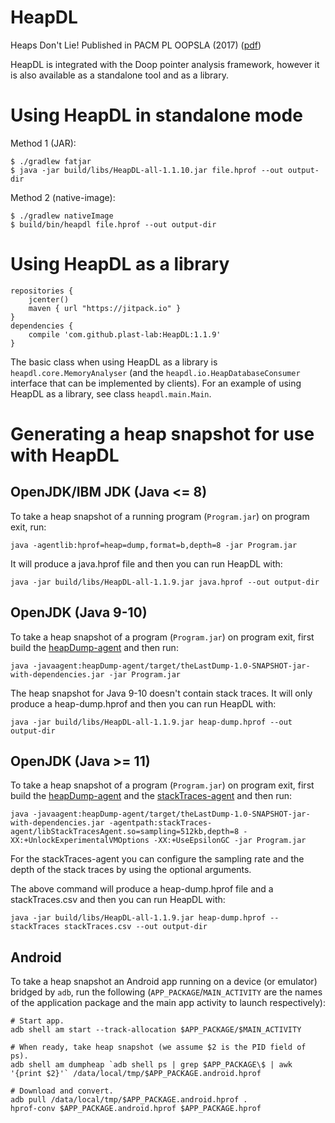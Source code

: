 # HeapDL
Heaps Don't Lie!  Published in PACM PL OOPSLA (2017) ([pdf](https://arxiv.org/abs/1905.02088))

HeapDL is integrated with the Doop pointer analysis framework, however
it is also available as a standalone tool and as a library.

# Using HeapDL in standalone mode

Method 1 (JAR):

```
$ ./gradlew fatjar
$ java -jar build/libs/HeapDL-all-1.1.10.jar file.hprof --out output-dir
```

Method 2 (native-image):

```
$ ./gradlew nativeImage
$ build/bin/heapdl file.hprof --out output-dir
```

# Using HeapDL as a library

````
repositories {
    jcenter()
    maven { url "https://jitpack.io" }
}
dependencies {
    compile 'com.github.plast-lab:HeapDL:1.1.9'
}
````

The basic class when using HeapDL as a library is
`heapdl.core.MemoryAnalyser` (and the `heapdl.io.HeapDatabaseConsumer`
interface that can be implemented by clients). For an example of using
HeapDL as a library, see class `heapdl.main.Main`.

# Generating a heap snapshot for use with HeapDL

## OpenJDK/IBM JDK (Java <= 8)

To take a heap snapshot of a running program (`Program.jar`) on
program exit, run:

```
java -agentlib:hprof=heap=dump,format=b,depth=8 -jar Program.jar
```

It will produce a java.hprof file and then you can run HeapDL
with:

```
java -jar build/libs/HeapDL-all-1.1.9.jar java.hprof --out output-dir
```

## OpenJDK (Java 9-10)

To take a heap snapshot of a program (`Program.jar`) on
program exit, first build the [heapDump-agent](heapDump-agent/README.md) and
then run:

```
java -javaagent:heapDump-agent/target/theLastDump-1.0-SNAPSHOT-jar-with-dependencies.jar -jar Program.jar
```

The heap snapshot for Java 9-10 doesn't contain stack
traces. It will only produce a heap-dump.hprof and then you
can run HeapDL with:

```
java -jar build/libs/HeapDL-all-1.1.9.jar heap-dump.hprof --out output-dir
```

## OpenJDK (Java >= 11)

To take a heap snapshot of a program (`Program.jar`) on
program exit, first build the [heapDump-agent](heapDump-agent/README.md) and the
[stackTraces-agent](stackTraces-agent/README.md) and then run:

```
java -javaagent:heapDump-agent/target/theLastDump-1.0-SNAPSHOT-jar-with-dependencies.jar -agentpath:stackTraces-agent/libStackTracesAgent.so=sampling=512kb,depth=8 -XX:+UnlockExperimentalVMOptions -XX:+UseEpsilonGC -jar Program.jar
```

For the stackTraces-agent you can configure the
sampling rate and the depth of the stack traces
by using the optional arguments.

The above command will produce a heap-dump.hprof
file and a stackTraces.csv and then you can run
HeapDL with:

```
java -jar build/libs/HeapDL-all-1.1.9.jar heap-dump.hprof --stackTraces stackTraces.csv --out output-dir
```

## Android

To take a heap snapshot an Android app running on a device (or
emulator) bridged by `adb`, run the following
(`APP_PACKAGE`/`MAIN_ACTIVITY` are the names of the application
package and the main app activity to launch respectively):

```
# Start app.
adb shell am start --track-allocation $APP_PACKAGE/$MAIN_ACTIVITY

# When ready, take heap snapshot (we assume $2 is the PID field of ps).
adb shell am dumpheap `adb shell ps | grep $APP_PACKAGE\$ | awk '{print $2}'` /data/local/tmp/$APP_PACKAGE.android.hprof

# Download and convert.
adb pull /data/local/tmp/$APP_PACKAGE.android.hprof .
hprof-conv $APP_PACKAGE.android.hprof $APP_PACKAGE.hprof
```
